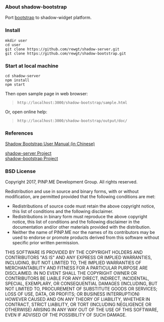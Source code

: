 
### About shadow-bootstrap

Port [bootstrap](http://getbootstrap.com) to shadow-widget platform.

### Install

```
mkdir user
cd user
git clone https://github.com/rewgt/shadow-server.git
git clone https://github.com/rewgt/shadow-bootstrap.git
```

### Start at local machine

```
cd shadow-server
npm install
npm start
```

Then open sample page in web browser:

> `http://localhost:3000/shadow-bootstrap/sample.html`

Or, open online help:

> `http://localhost:3000/shadow-bootstrap/output/doc/`

### References

<a target="_blank" href="https://rewgt.github.io/shadow-bootstrap/output/doc/doc_zh/index.html">Shadow Bootstrap User Manual (in Chinese)</a>

[shadow-server Project](https://github.com/rewgt/shadow-server)   
[shadow-bootstrap Project](https://github.com/rewgt/shadow-bootstrap)

### BSD License

Copyright 2017, PINP.ME Development Group. All rights reserved.

Redistribution and use in source and binary forms, with or without
modification, are permitted provided that the following conditions
are met:

  - Redistributions of source code must retain the above copyright
    notice, this list of conditions and the following disclaimer.
  - Redistributions in binary form must reproduce the above
    copyright notice, this list of conditions and the following
    disclaimer in the documentation and/or other materials provided
    with the distribution.
  - Neither the name of PINP.ME nor the names of its contributors 
    may be used to endorse or promote products derived from this 
    software without specific prior written permission.

THIS SOFTWARE IS PROVIDED BY THE COPYRIGHT HOLDERS AND CONTRIBUTORS
"AS IS" AND ANY EXPRESS OR IMPLIED WARRANTIES, INCLUDING, BUT NOT
LIMITED TO, THE IMPLIED WARRANTIES OF MERCHANTABILITY AND FITNESS FOR
A PARTICULAR PURPOSE ARE DISCLAIMED. IN NO EVENT SHALL THE COPYRIGHT
OWNER OR CONTRIBUTORS BE LIABLE FOR ANY DIRECT, INDIRECT, INCIDENTAL,
SPECIAL, EXEMPLARY, OR CONSEQUENTIAL DAMAGES (INCLUDING, BUT NOT
LIMITED TO, PROCUREMENT OF SUBSTITUTE GOODS OR SERVICES; LOSS OF USE,
DATA, OR PROFITS; OR BUSINESS INTERRUPTION) HOWEVER CAUSED AND ON ANY
THEORY OF LIABILITY, WHETHER IN CONTRACT, STRICT LIABILITY, OR TORT
(INCLUDING NEGLIGENCE OR OTHERWISE) ARISING IN ANY WAY OUT OF THE USE
OF THIS SOFTWARE, EVEN IF ADVISED OF THE POSSIBILITY OF SUCH DAMAGE.
